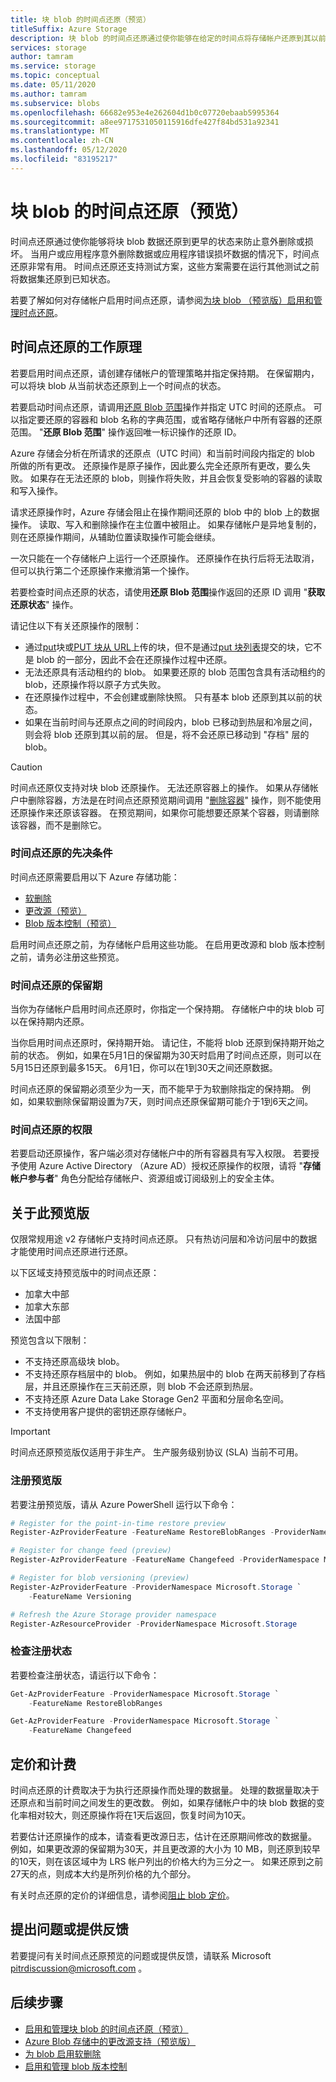 ```yaml
---
title: 块 blob 的时间点还原（预览）
titleSuffix: Azure Storage
description: 块 blob 的时间点还原通过使你能够在给定的时间点将存储帐户还原到其以前的状态，来防止意外删除或损坏。
services: storage
author: tamram
ms.service: storage
ms.topic: conceptual
ms.date: 05/11/2020
ms.author: tamram
ms.subservice: blobs
ms.openlocfilehash: 66682e953e4e262604d1b0c07720ebaab5995364
ms.sourcegitcommit: a8ee9717531050115916dfe427f84bd531a92341
ms.translationtype: MT
ms.contentlocale: zh-CN
ms.lasthandoff: 05/12/2020
ms.locfileid: "83195217"
---
```

# <a name="point-in-time-restore-for-block-blobs-preview"></a>块 blob 的时间点还原（预览）

时间点还原通过使你能够将块 blob 数据还原到更早的状态来防止意外删除或损坏。 当用户或应用程序意外删除数据或应用程序错误损坏数据的情况下，时间点还原非常有用。 时间点还原还支持测试方案，这些方案需要在运行其他测试之前将数据集还原到已知状态。

若要了解如何对存储帐户启用时间点还原，请参阅[为块 blob （预览版）启用和管理时点还原](point-in-time-restore-manage.md)。

## <a name="how-point-in-time-restore-works"></a>时间点还原的工作原理

若要启用时间点还原，请创建存储帐户的管理策略并指定保持期。 在保留期内，可以将块 blob 从当前状态还原到上一个时间点的状态。

若要启动时间点还原，请调用[还原 Blob 范围](/rest/api/storagerp/storageaccounts/restoreblobranges)操作并指定 UTC 时间的还原点。 可以指定要还原的容器和 blob 名称的字典范围，或省略存储帐户中所有容器的还原范围。 "**还原 Blob 范围**" 操作返回唯一标识操作的还原 ID。

Azure 存储会分析在所请求的还原点（UTC 时间）和当前时间段内指定的 blob 所做的所有更改。 还原操作是原子操作，因此要么完全还原所有更改，要么失败。 如果存在无法还原的 blob，则操作将失败，并且会恢复受影响的容器的读取和写入操作。

请求还原操作时，Azure 存储会阻止在操作期间还原的 blob 中的 blob 上的数据操作。 读取、写入和删除操作在主位置中被阻止。 如果存储帐户是异地复制的，则在还原操作期间，从辅助位置读取操作可能会继续。

一次只能在一个存储帐户上运行一个还原操作。 还原操作在执行后将无法取消，但可以执行第二个还原操作来撤消第一个操作。

若要检查时间点还原的状态，请使用**还原 Blob 范围**操作返回的还原 ID 调用 "**获取还原状态**" 操作。

请记住以下有关还原操作的限制：

- 通过[put](/rest/api/storageservices/put-block)块或[PUT 块从 URL](/rest/api/storageservices/put-block-from-url)上传的块，但不是通过[put 块列表](/rest/api/storageservices/put-block-list)提交的块，它不是 blob 的一部分，因此不会在还原操作过程中还原。
- 无法还原具有活动租约的 blob。 如果要还原的 blob 范围包含具有活动租约的 blob，还原操作将以原子方式失败。
- 在还原操作过程中，不会创建或删除快照。 只有基本 blob 还原到其以前的状态。
- 如果在当前时间与还原点之间的时间段内，blob 已移动到热层和冷层之间，则会将 blob 还原到其以前的层。 但是，将不会还原已移动到 "存档" 层的 blob。

> [!CAUTION]
> 时间点还原仅支持对块 blob 还原操作。 无法还原容器上的操作。 如果从存储帐户中删除容器，方法是在时间点还原预览期间调用 "[删除容器](/rest/api/storageservices/delete-container)" 操作，则不能使用还原操作来还原该容器。 在预览期间，如果你可能想要还原某个容器，则请删除该容器，而不是删除它。

### <a name="prerequisites-for-point-in-time-restore"></a>时间点还原的先决条件

时间点还原需要启用以下 Azure 存储功能：

- [软删除](soft-delete-overview.md)
- [更改源（预览）](storage-blob-change-feed.md)
- [Blob 版本控制（预览）](versioning-overview.md)

启用时间点还原之前，为存储帐户启用这些功能。 在启用更改源和 blob 版本控制之前，请务必注册这些预览。

### <a name="retention-period-for-point-in-time-restore"></a>时间点还原的保留期

当你为存储帐户启用时间点还原时，你指定一个保持期。 存储帐户中的块 blob 可以在保持期内还原。

当你启用时间点还原时，保持期开始。 请记住，不能将 blob 还原到保持期开始之前的状态。 例如，如果在5月1日的保留期为30天时启用了时间点还原，则可以在5月15日还原到最多15天。 6月1日，你可以在1到30天之间还原数据。

时间点还原的保留期必须至少为一天，而不能早于为软删除指定的保持期。 例如，如果软删除保留期设置为7天，则时间点还原保留期可能介于1到6天之间。

### <a name="permissions-for-point-in-time-restore"></a>时间点还原的权限

若要启动还原操作，客户端必须对存储帐户中的所有容器具有写入权限。 若要授予使用 Azure Active Directory （Azure AD）授权还原操作的权限，请将 "**存储帐户参与者**" 角色分配给存储帐户、资源组或订阅级别上的安全主体。

## <a name="about-the-preview"></a>关于此预览版

仅限常规用途 v2 存储帐户支持时间点还原。 只有热访问层和冷访问层中的数据才能使用时间点还原进行还原。

以下区域支持预览版中的时间点还原：

- 加拿大中部
- 加拿大东部
- 法国中部

预览包含以下限制：

- 不支持还原高级块 blob。
- 不支持还原存档层中的 blob。 例如，如果热层中的 blob 在两天前移到了存档层，并且还原操作在三天前还原，则 blob 不会还原到热层。
- 不支持还原 Azure Data Lake Storage Gen2 平面和分层命名空间。
- 不支持使用客户提供的密钥还原存储帐户。

> [!IMPORTANT]
> 时间点还原预览版仅适用于非生产。 生产服务级别协议 (SLA) 当前不可用。

### <a name="register-for-the-preview"></a>注册预览版

若要注册预览版，请从 Azure PowerShell 运行以下命令：

```powershell
# Register for the point-in-time restore preview
Register-AzProviderFeature -FeatureName RestoreBlobRanges -ProviderNamespace Microsoft.Storage

# Register for change feed (preview)
Register-AzProviderFeature -FeatureName Changefeed -ProviderNamespace Microsoft.Storage

# Register for blob versioning (preview)
Register-AzProviderFeature -ProviderNamespace Microsoft.Storage `
    -FeatureName Versioning

# Refresh the Azure Storage provider namespace
Register-AzResourceProvider -ProviderNamespace Microsoft.Storage
```

### <a name="check-registration-status"></a>检查注册状态

若要检查注册状态，请运行以下命令：

```powershell
Get-AzProviderFeature -ProviderNamespace Microsoft.Storage `
    -FeatureName RestoreBlobRanges

Get-AzProviderFeature -ProviderNamespace Microsoft.Storage `
    -FeatureName Changefeed
```

## <a name="pricing-and-billing"></a>定价和计费

时间点还原的计费取决于为执行还原操作而处理的数据量。 处理的数据量取决于还原点和当前时间之间发生的更改数。 例如，如果存储帐户中的块 blob 数据的变化率相对较大，则还原操作将在1天后返回，恢复时间为10天。

若要估计还原操作的成本，请查看更改源日志，估计在还原期间修改的数据量。 例如，如果更改源的保留期为30天，并且更改源的大小为 10 MB，则还原到较早的10天，则在该区域中为 LRS 帐户列出的价格大约为三分之一。 如果还原到之前27天的点，则成本大约是所列价格的九个部分。

有关时点还原的定价的详细信息，请参阅[阻止 blob 定价](https://azure.microsoft.com/pricing/details/storage/blobs/)。

## <a name="ask-questions-or-provide-feedback"></a>提出问题或提供反馈

若要提问有关时间点还原预览的问题或提供反馈，请联系 Microsoft pitrdiscussion@microsoft.com 。

## <a name="next-steps"></a>后续步骤

- [启用和管理块 blob 的时间点还原（预览）](point-in-time-restore-manage.md)
- [Azure Blob 存储中的更改源支持（预览版）](storage-blob-change-feed.md)
- [为 blob 启用软删除](soft-delete-enable.md)
- [启用和管理 blob 版本控制](versioning-enable.md)
